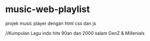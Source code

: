 # music-web-playlist
projek music player dengan html css dan js

//Kumpulan Lagu indo hits 90an dan 2000 salam GenZ & Millenials

